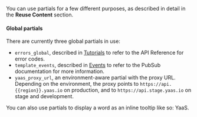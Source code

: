 You can use partials for a few different purposes, as described in detail in the **Reuse Content** section.

#### Global partials
There are currently three global partials in use:
* `errors_global`, described in <a href="#Services-tutorials-document">Tutorials</a> to refer to the API Reference for error codes.
* `template_events`, described in <a href="#Services-events-document">Events</a> to refer to the PubSub documentation for more information.
* `yaas_proxy_url`, an environment-aware partial with the proxy URL. Depending on the environment, the proxy points to `https://api.{{region}}.yaas.io` on production, and to `https://api.stage.yaas.io` on stage and development.

You can also use partials to display a word as an inline tooltip like so: <span class="u-help-label" data-toggle="tooltip" data-placement="top" title="" data-original-title="YaaS stands for SAP Hybris [y] as a Service.">YaaS</span>.
